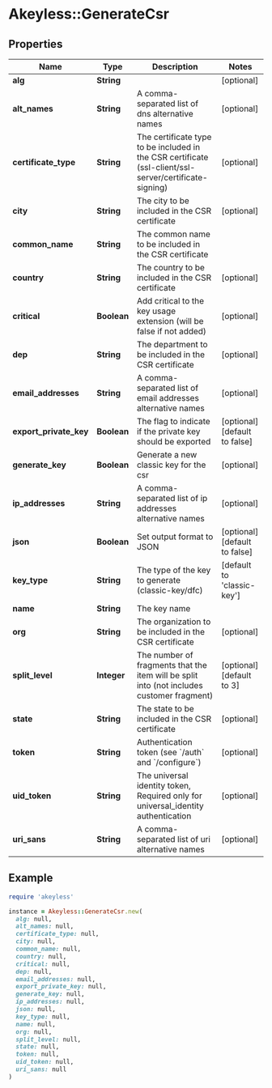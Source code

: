 # Akeyless::GenerateCsr

## Properties

| Name | Type | Description | Notes |
| ---- | ---- | ----------- | ----- |
| **alg** | **String** |  | [optional] |
| **alt_names** | **String** | A comma-separated list of dns alternative names | [optional] |
| **certificate_type** | **String** | The certificate type to be included in the CSR certificate (ssl-client/ssl-server/certificate-signing) | [optional] |
| **city** | **String** | The city to be included in the CSR certificate | [optional] |
| **common_name** | **String** | The common name to be included in the CSR certificate |  |
| **country** | **String** | The country to be included in the CSR certificate | [optional] |
| **critical** | **Boolean** | Add critical to the key usage extension (will be false if not added) | [optional] |
| **dep** | **String** | The department to be included in the CSR certificate | [optional] |
| **email_addresses** | **String** | A comma-separated list of email addresses alternative names | [optional] |
| **export_private_key** | **Boolean** | The flag to indicate if the private key should be exported | [optional][default to false] |
| **generate_key** | **Boolean** | Generate a new classic key for the csr | [optional] |
| **ip_addresses** | **String** | A comma-separated list of ip addresses alternative names | [optional] |
| **json** | **Boolean** | Set output format to JSON | [optional][default to false] |
| **key_type** | **String** | The type of the key to generate (classic-key/dfc) | [default to &#39;classic-key&#39;] |
| **name** | **String** | The key name |  |
| **org** | **String** | The organization to be included in the CSR certificate | [optional] |
| **split_level** | **Integer** | The number of fragments that the item will be split into (not includes customer fragment) | [optional][default to 3] |
| **state** | **String** | The state to be included in the CSR certificate | [optional] |
| **token** | **String** | Authentication token (see &#x60;/auth&#x60; and &#x60;/configure&#x60;) | [optional] |
| **uid_token** | **String** | The universal identity token, Required only for universal_identity authentication | [optional] |
| **uri_sans** | **String** | A comma-separated list of uri alternative names | [optional] |

## Example

```ruby
require 'akeyless'

instance = Akeyless::GenerateCsr.new(
  alg: null,
  alt_names: null,
  certificate_type: null,
  city: null,
  common_name: null,
  country: null,
  critical: null,
  dep: null,
  email_addresses: null,
  export_private_key: null,
  generate_key: null,
  ip_addresses: null,
  json: null,
  key_type: null,
  name: null,
  org: null,
  split_level: null,
  state: null,
  token: null,
  uid_token: null,
  uri_sans: null
)
```

